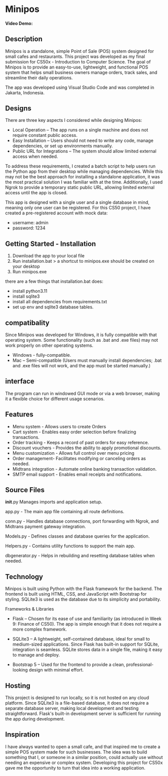 # Minipos
#### Video Demo:

## Description
Minipos is a standalone, simple Point of Sale (POS) system designed for small cafes and restaurants. This project was developed as my final submission for CS50x - Introduction to Computer Science. The goal of Minipos is to provide an easy-to-use, lightweight, and functional POS system that helps small business owners manage orders, track sales, and streamline their daily operations.

The app was developed using Visual Studio Code and was completed in Jakarta, Indonesia.

## Designs
There are three key aspects I considered while designing Minipos:

- Local Operation – The app runs on a single machine and does not require constant public access.
- Easy Installation – Users should not need to write any code, manage dependencies, or set up environments manually.
- Public URL for Integrations – The system should allow limited external access when needed.

To address these requirements, I created a batch script to help users run the Python app from their desktop while managing dependencies. While this may not be the best approach for installing a standalone application, it was the most practical solution I was familiar with at the time. Additionally, I used Ngrok to provide a temporary static public URL, allowing limited external access until the app is closed.

This app is designed with a single user and a single database in mind, meaning only one user can be registered. For this CS50 project, I have created a pre-registered account with mock data:

- username: admin
- password: 1234

## Getting Started - Installation
1. Download the app to your local file
2. Run installation.bat > a shortcut to minipos.exe should be created on your desktop
3. Run minipos.exe

there are a few things that installation.bat does:
- install python3.11
- install sqlite3
- install all dependencies from requirements.txt
- set up env and sqlite3 database tables.

## compatibality
Since Minipos was developed for Windows, it is fully compatible with that operating system. Some functionality (such as .bat and .exe files) may not work properly on other operating systems.

- Windows - fully-compatible.
- Mac – Semi-compatible (Users must manually install dependencies; .bat and .exe files will not work, and the app must be started manually.)

## interface
The program can run in windowed GUI mode or via a web browser, making it a flexible choice for different usage scenarios.

## Features
- Menu system - Allows users to create Orders
- Cart system - Enables easy order selection before finalizing transactions.
- Order tracking - Keeps a record of past orders for easy reference.
- Discount vouchers - Provides the ability to apply promotional discounts.
- Menu customization - Allows full control over menu pricing
- Order management- Facilitates modifying or canceling orders as needed.
- Midtrans integration - Automate online banking transaction validation.
- SMTP email support - Enables email receipts and notifications.

## Source Files

__init__.py Manages imports and application setup.

app.py - The main app file containing all route definitions.

conn.py - Handles database connections, port forwarding with Ngrok, and Midtrans payment gateway integration.

Models.py - Defines classes and database queries for the application.

Helpers.py - Contains utility functions to support the main app.

dbgenerator.py - Helps in rebuilding and resetting database tables when needed.

## Technology
Minipos is built using Python with the Flask framework for the backend. The frontend is built using HTML, CSS, and JavaScript with Bootstrap for styling. SQLite3 is used as the database due to its simplicity and portability.

Frameworks & Libraries
- Flask – Chosen for its ease of use and familiarity (as introduced in Week 9: Finance of CS50). The app is simple enough that it does not require a more complex framework.

- SQLite3 – A lightweight, self-contained database, ideal for small to medium-sized applications. Since Flask has built-in support for SQLite, integration is seamless. SQLite stores data in a single file, making it easy to manage and deploy.
- Bootstrap 5 – Used for the frontend to provide a clean, professional-looking design with minimal effort.

## Hosting
This project is designed to run locally, so it is not hosted on any cloud platform. Since SQLite3 is a file-based database, it does not require a separate database server, making local development and testing straightforward. Flask's built-in development server is sufficient for running the app during development.

## Inspiration
I have always wanted to open a small cafe, and that inspired me to create a simple POS system made for such businesses. The idea was to build something that I, or someone in a similar position, could actually use without needing an expensive or complex system. Developing this project for CS50x gave me the opportunity to turn that idea into a working application.